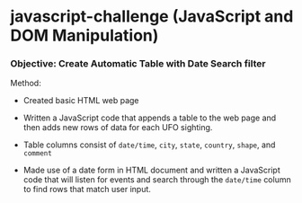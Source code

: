 # javascript-challenge (JavaScript and DOM Manipulation)


### Objective: Create Automatic Table with Date Search filter


Method:

* Created basic HTML web page 

* Written a JavaScript code that appends a table to the web page and then adds new rows of data for each UFO sighting.

* Table columns consist of `date/time`, `city`, `state`, `country`, `shape`, and `comment`

* Made use of a date form in HTML document and written a JavaScript code that will listen for events and search through the `date/time` column to find rows that match user input.

